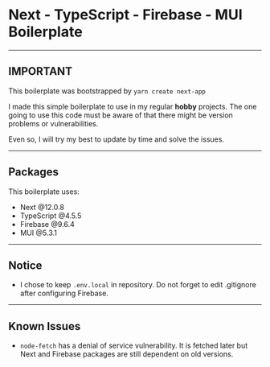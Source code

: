 # Next - TypeScript - Firebase - MUI Boilerplate

---

## IMPORTANT

This boilerplate was bootstrapped by `yarn create next-app`

I made this simple boilerplate to use in my regular **hobby** projects.
The one going to use this code must be aware of that there might be version problems or vulnerabilities.

Even so, I will try my best to update by time and solve the issues.

---

## Packages

This boilerplate uses:

- Next @12.0.8
- TypeScript @4.5.5
- Firebase @9.6.4
- MUI @5.3.1

---

## Notice

- I chose to keep `.env.local` in repository. Do not forget to edit .gitignore after configuring Firebase.

---

## Known Issues

- `node-fetch` has a denial of service vulnerability. It is fetched later but Next and Firebase packages are still dependent on old versions.
